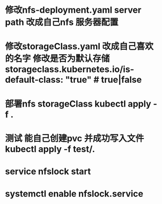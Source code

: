 # 修改nfs-deployment.yaml server path 改成自己nfs 服务器配置
# 修改storageClass.yaml 改成自己喜欢的名字 修改是否为默认存储  storageclass.kubernetes.io/is-default-class: "true"   # true|false
# 部署nfs storageClass kubectl apply -f .
# 测试 能自己创建pvc 并成功写入文件 kubectl apply -f test/.
# service nfslock start
# systemctl enable nfslock.service
